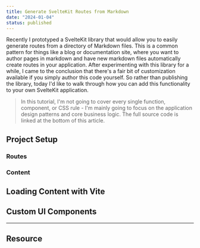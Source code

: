 ```yaml
---
title: Generate SvelteKit Routes from Markdown 
date: "2024-01-04"
status: published
---
```


Recently I prototyped a SvelteKit library that would allow you to easily generate routes from a directory of Markdown files. This is a common pattern for things like a blog or documentation site, where you want to author pages in markdown and have new markdown files automatically create routes in your application. After experimenting with this library for a while, I came to the conclusion that there's a fair bit of customization available if you simply author this code yourself. So rather than publishing the library, today I'd like to walk through how you can add this functionality to your own SvelteKit application. 

> In this tutorial, I'm not going to cover every single function, component, or CSS rule - I'm mainly going to focus on the application design patterns and core business logic. The full source code is linked at the bottom of this article.

## Project Setup



### Routes

### Content

## Loading Content with Vite

## Custom UI Components

---

## Resource
